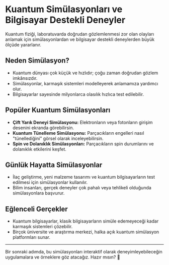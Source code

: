 # Kuantum Simülasyonları ve Bilgisayar Destekli Deneyler

Kuantum fiziği, laboratuvarda doğrudan gözlemlenmesi zor olan olayları anlamak için simülasyonlardan ve bilgisayar destekli deneylerden büyük ölçüde yararlanır.

## Neden Simülasyon?
- Kuantum dünyası çok küçük ve hızlıdır; çoğu zaman doğrudan gözlem imkânsızdır.
- Simülasyonlar, karmaşık sistemleri modelleyerek anlamamıza yardımcı olur.
- Bilgisayarlar sayesinde milyonlarca olasılık hızlıca test edilebilir.

## Popüler Kuantum Simülasyonları
- **Çift Yarık Deneyi Simülasyonu:** Elektronların veya fotonların girişim desenini ekranda görebilirsin.
- **Kuantum Tünelleme Simülasyonu:** Parçacıkların engelleri nasıl "tünellediğini" görsel olarak inceleyebilirsin.
- **Spin ve Dolanıklık Simülasyonları:** Parçacıkların spin durumlarını ve dolanıklık etkilerini keşfet.

## Günlük Hayatta Simülasyonlar
- İlaç geliştirme, yeni malzeme tasarımı ve kuantum bilgisayarların test edilmesi için simülasyonlar kullanılır.
- Bilim insanları, gerçek deneyler çok pahalı veya tehlikeli olduğunda simülasyonlara başvurur.

## Eğlenceli Gerçekler
- Kuantum bilgisayarlar, klasik bilgisayarların simüle edemeyeceği kadar karmaşık sistemleri çözebilir.
- Birçok üniversite ve araştırma merkezi, halka açık kuantum simülasyon platformları sunar.

---

Bir sonraki adımda, bu simülasyonları interaktif olarak deneyimleyebileceğin uygulamalara ve örneklere göz atacağız. Hazır mısın? 🚀 